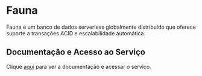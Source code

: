 # Fauna

Fauna é um banco de dados serverless globalmente distribuído que oferece suporte a transações ACID e escalabilidade automática.

## Documentação e Acesso ao Serviço

Clique [aqui](https://fauna.com) para ver a documentação e acessar o serviço.